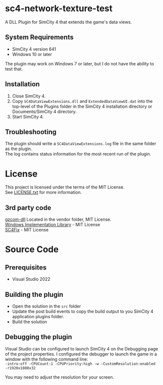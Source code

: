 # sc4-network-texture-test

A DLL Plugin for SimCity 4 that extends the game's data views.

## System Requirements

* SimCity 4 version 641
* Windows 10 or later

The plugin may work on Windows 7 or later, but I do not have the ability to test that.

## Installation

1. Close SimCity 4.
2. Copy `SC4DataViewExtensions.dll` and `ExtendedDataViewUI.dat` into the top-level of the Plugins folder in the SimCity 4 installation directory or Documents/SimCity 4 directory.
3. Start SimCity 4.


## Troubleshooting

The plugin should write a `SC4DataViewExtensions.log` file in the same folder as the plugin.    
The log contains status information for the most recent run of the plugin.

# License

This project is licensed under the terms of the MIT License.    
See [LICENSE.txt](LICENSE.txt) for more information.

## 3rd party code

[gzcom-dll](https://github.com/nsgomez/gzcom-dll/tree/master) Located in the vendor folder, MIT License.    
[Windows Implementation Library](https://github.com/microsoft/wil) - MIT License    
[SC4Fix](https://github.com/nsgomez/sc4fix) - MIT License    

# Source Code

## Prerequisites

* Visual Studio 2022

## Building the plugin

* Open the solution in the `src` folder
* Update the post build events to copy the build output to you SimCity 4 application plugins folder.
* Build the solution

## Debugging the plugin

Visual Studio can be configured to launch SimCity 4 on the Debugging page of the project properties.
I configured the debugger to launch the game in a window with the following command line:    
`-intro:off -CPUCount:1 -CPUPriority:high -w -CustomResolution:enabled -r1920x1080x32`

You may need to adjust the resolution for your screen.
